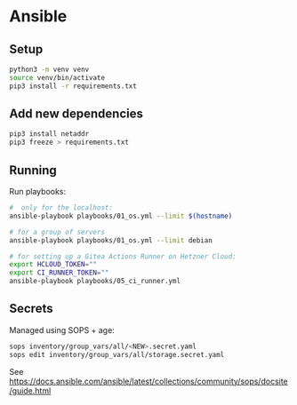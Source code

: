 # Ansible

## Setup

```sh
python3 -m venv venv
source venv/bin/activate
pip3 install -r requirements.txt
```

## Add new dependencies

```sh
pip3 install netaddr
pip3 freeze > requirements.txt
```

## Running

Run playbooks:

```sh
#  only for the localhost:
ansible-playbook playbooks/01_os.yml --limit $(hostname)

# for a group of servers
ansible-playbook playbooks/01_os.yml --limit debian

# for setting up a Gitea Actions Runner on Hetzner Cloud:
export HCLOUD_TOKEN=""
export CI_RUNNER_TOKEN=""
ansible-playbook playbooks/05_ci_runner.yml
```

## Secrets

Managed using SOPS + age:

```sh
sops inventory/group_vars/all/<NEW>.secret.yaml
sops edit inventory/group_vars/all/storage.secret.yaml
```

See <https://docs.ansible.com/ansible/latest/collections/community/sops/docsite/guide.html>
